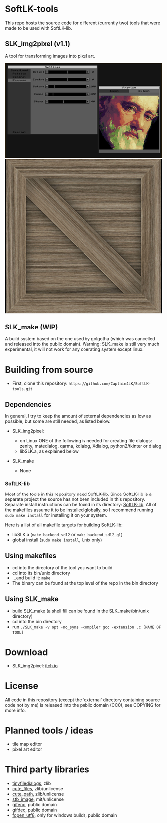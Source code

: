 # SoftLK-tools

This repo hosts the source code for different (currently two) tools that were made to be used with SoftLK-lib.

## SLK_img2pixel (v1.1)

A tool for transforming images into pixel art.

![SLK_img2pixel_preview](screenshots/SLK_img2pixel.png)
![anim](screenshots/crate.gif)

## SLK_make (WIP)

A build system based on the one used by golgotha (which was cancelled and released into the public domain).
Warning: SLK_make is still very much experimental, it will not work for any operating system except linux.

# Building from source

* First, clone this repository: ``https://github.com/Captain4LK/SoftLK-tools.git``

## Dependencies

In general, I try to keep the amount of external dependencies as low as possible, but some are still needed, as listed below.

* SLK_img2pixel:
   * on Linux ONE of the following is needed for creating file dialogs: zenity, matedialog, qarma, kdialog, Xdialog, python2/tkinter or dialog
   * libSLK.a, as explained below 

* SLK_make
   * None

### SoftLK-lib

Most of the tools in this repository need SoftLK-lib. Since SoftLK-lib is a separate project the source has not been included in this repository. Separate install instructions can be found in its directory: [SoftLK-lib](https://github.com/Captain4LK/SoftLK-lib). All of the makefiles assume it to be installed globally, so I recommend running ``sudo make install`` for installing it on your system.

Here is a list of all makefile targets for building SoftLK-lib:

* libSLK.a (``make backend_sdl2`` or ``make backend_sdl2_gl``)
* global install (``sudo make install``, Unix only)

## Using makefiles

* cd into the directory of the tool you want to build
* cd into its bin/unix directory
* ...and build it: ``make``
* The binary can be found at the top level of the repo in the bin directory

## Using SLK_make

* build SLK_make (a shell fill can be found in the SLK_make/bin/unix directory)
* cd into the bin directory 
* run ``./SLK_make -v opt -no_syms -compiler gcc -extension .c [NAME OF TOOL]``

# Download 

* SLK_img2pixel: [itch.io](https://captain4lk.itch.io/slk-img2pixel)

# License

All code in this repository (except the 'external' directory containing source code not by me) is released into the public domain (CC0), see COPYING for more info.

# Planned tools / ideas

* tile map editor
* pixel art editor

# Third party libraries

* [tinyfiledialogs](https://sourceforge.net/projects/tinyfiledialogs/), zlib
* [cute_files](https://github.com/RandyGaul/cute_headers), zlib/unlicense
* [cute_path](https://github.com/RandyGaul/cute_headers), zlib/unlicense
* [stb_image](https://github.com/nothings/stb), mit/unlicense
* [gifenc](https://github.com/lecram/gifenc), public domain
* [gifdec](https://github.com/lecram/gifdec), public domain
* [fopen_utf8](https://github.com/Photosounder/fopen_utf8/), only for windows builds, public domain
